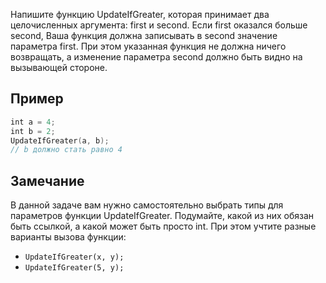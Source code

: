 Напишите функцию UpdateIfGreater, которая принимает два целочисленных аргумента: first и second. Если first оказался больше second, Ваша функция должна записывать в second значение параметра first. При этом указанная функция не должна ничего возвращать, а изменение параметра second должно быть видно на вызывающей стороне.
## Пример
```C++
int a = 4;
int b = 2;
UpdateIfGreater(a, b);
// b должно стать равно 4
```
## Замечание

В данной задаче вам нужно самостоятельно выбрать типы для параметров функции UpdateIfGreater. Подумайте, какой из них обязан быть ссылкой, а какой может быть просто int. При этом учтите разные варианты вызова функции:

- `UpdateIfGreater(x, y);`
- `UpdateIfGreater(5, y);`